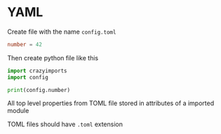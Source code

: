 # YAML

Create file with the name `config.toml`

```toml
number = 42
```

Then create python file like this

```python
import crazyimports
import config

print(config.number)
```

All top level properties from TOML file stored in attributes of a imported module

TOML files should have `.toml` extension
